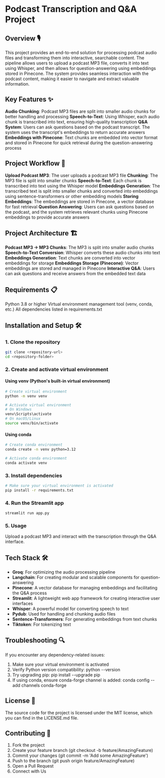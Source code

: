 # Podcast Transcription and Q&A Project
## Overview 🎙️
This project provides an end-to-end solution for processing podcast audio files and transforming them into interactive, searchable content. The pipeline allows users to upload a podcast MP3 file, converts it into text using Whisper, and then allows for question-answering using embeddings stored in Pinecone. The system provides seamless interaction with the podcast content, making it easier to navigate and extract valuable information.

## Key Features ✨
**Audio Chunking**: Podcast MP3 files are split into smaller audio chunks for better handling and processing
**Speech-to-Text**: Using Whisper, each audio chunk is transcribed into text, ensuring high-quality transcription
**Q&A System**: Users can ask questions based on the podcast transcript. The system uses the transcript's embeddings to return accurate answers
**Embeddings with Pinecone**: Text chunks are embedded into vector format and stored in Pinecone for quick retrieval during the question-answering process

## Project Workflow 🔄
**Upload Podcast MP3**: The user uploads a podcast MP3 file
**Chunking**: The MP3 file is split into smaller chunks
**Speech-to-Text**: Each chunk is transcribed into text using the Whisper model
**Embeddings Generation**: The transcribed text is split into smaller chunks and converted into embeddings using sentence-transformers or other embedding models
**Storing Embeddings**: The embeddings are stored in Pinecone, a vector database for fast retrieval
**Question Answering**: Users can ask questions based on the podcast, and the system retrieves relevant chunks using Pinecone embeddings to provide accurate answers

## Project Architecture 🏗️

**Podcast MP3 → MP3 Chunks**: The MP3 is split into smaller audio chunks
**Speech-to-Text Conversion**: Whisper converts these audio chunks into text
**Embeddings Generation**: Text chunks are converted into vector embeddings for storage
**Embeddings Storage (Pinecone)**: Vector embeddings are stored and managed in Pinecone
**Interactive Q&A**: Users can ask questions and receive answers from the embedded text data

## Requirements 📋
Python 3.8 or higher
Virtual environment management tool (venv, conda, etc.)
All dependencies listed in requirements.txt


## Installation and Setup 🛠️

### 1. Clone the repository
```bash 
git clone <repository-url>
cd <repository-folder>
```
 
### 2. Create and activate virtual environment

#### Using venv (Python's built-in virtual environment)
```bash
# Create virtual environment
python -m venv venv

# Activate virtual environment
# On Windows
venv\Scripts\activate
# On macOS/Linux
source venv/bin/activate
```
#### Using conda
```bash
# Create conda environment
conda create -n venv python=3.12

# Activate conda environment
conda activate venv
```
### 3. Install dependencies
```bash 
# Make sure your virtual environment is activated
pip install -r requirements.txt
```

### 4. Run the Streamlit app
```bash
streamlit run app.py
```

### 5. Usage
Upload a podcast MP3 and interact with the transcription through the Q&A interface.

## Tech Stack 🛠️

- **Groq**: For optimizing the audio processing pipeline
- **Langchain**: For creating modular and scalable components for question-answering
- **Pinecone**: A vector database for managing embeddings and facilitating the Q&A process
- **Streamlit**: A lightweight web app framework for creating interactive user interfaces
- **Whisper**: A powerful model for converting speech to text
- **Pydub**: Used for handling and chunking audio files
- **Sentence-Transformers**: For generating embeddings from text chunks
- **Tiktoken**: For tokenizing text

## Troubleshooting 🔍
If you encounter any dependency-related issues:

1. Make sure your virtual environment is activated
2. Verify Python version compatibility: python --version
3. Try upgrading pip: pip install --upgrade pip
4. If using conda, ensure conda-forge channel is added: conda config --add channels conda-forge

## License 📄
The source code for the project is licensed under the MIT license, which you can find in the LICENSE.md file.

## Contributing 🤝

1. Fork the project
2. Create your feature branch (git checkout -b feature/AmazingFeature)
3. Commit your changes (git commit -m 'Add some AmazingFeature')
4. Push to the branch (git push origin feature/AmazingFeature)
5. Open a Pull Request
6. Connect with Us